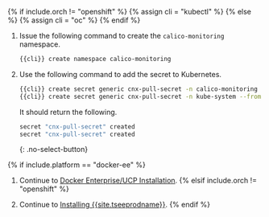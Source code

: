 {% if include.orch != "openshift" %}
  {% assign cli = "kubectl" %}
{% else %}
  {% assign cli = "oc" %}
{% endif %}
1. Issue the following command to create the `calico-monitoring` namespace.

   ```bash
   {{cli}} create namespace calico-monitoring
   ```

1. Use the following command to add the secret to Kubernetes.

   ```bash
   {{cli}} create secret generic cnx-pull-secret -n calico-monitoring --from-file=.dockerconfigjson=$HOME/.docker/config.json --type kubernetes.io/dockerconfigjson
   {{cli}} create secret generic cnx-pull-secret -n kube-system --from-file=.dockerconfigjson=$HOME/.docker/config.json --type kubernetes.io/dockerconfigjson
   ```

   It should return the following.

   ```bash
   secret "cnx-pull-secret" created
   secret "cnx-pull-secret" created
   ```
   {: .no-select-button}

{% if include.platform == "docker-ee" %}
1. Continue to [Docker Enterprise/UCP Installation](#install-docker-ucp).
{% elsif include.orch != "openshift" %}

1. Continue to [Installing {{site.tseeprodname}}](#install-cnx).
{% endif %}
